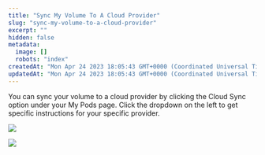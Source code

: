 ```yaml
---
title: "Sync My Volume To A Cloud Provider"
slug: "sync-my-volume-to-a-cloud-provider"
excerpt: ""
hidden: false
metadata: 
  image: []
  robots: "index"
createdAt: "Mon Apr 24 2023 18:05:43 GMT+0000 (Coordinated Universal Time)"
updatedAt: "Mon Apr 24 2023 18:05:43 GMT+0000 (Coordinated Universal Time)"
---
```


You can sync your volume to a cloud provider by clicking the Cloud Sync option under your My Pods page. Click the dropdown on the left to get specific instructions for your specific provider.

![](https://files.readme.io/63efccb-image.png)

![](https://files.readme.io/b87ceae-image.png)
